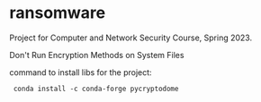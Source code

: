# ransomware
 Project for Computer and Network Security Course, Spring 2023.

 Don't Run Encryption Methods on System Files


 command to install libs for the project:

```
 conda install -c conda-forge pycryptodome
```
